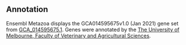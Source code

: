 Annotation
----------

Ensembl Metazoa displays the GCA014595675v1.0 (Jan 2021) gene set from [GCA\_014595675.1](http://www.ebi.ac.uk/ena/data/view/GCA_014595675.1).
Genes were annotated by the [The University of Melbourne, Faculty of Veterinary and Agricultural Sciences](https://fvas.unimelb.edu.au).
